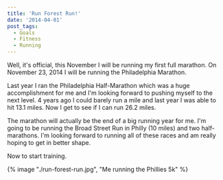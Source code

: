 ```yaml
---
title: 'Run Forest Run!'
date: '2014-04-01'
post_tags:
  - Goals
  - Fitness
  - Running
---
```


Well, it's official, this November I will be running my first full marathon. On November 23, 2014 I will be running the Philadelphia Marathon.
<!-- excerpt -->

Last year I ran the Philadelphia Half-Marathon which was a huge accomplishment for me and I'm looking forward to pushing myself to the next level. 4 years ago I could barely run a mile and last year I was able to hit 13.1 miles. Now I get to see if I can run 26.2 miles.

The marathon will actually be the end of a big running year for me. I'm going to be running the Broad Street Run in Philly (10 miles) and two half-marathons. I'm looking forward to running all of these races and am really hoping to get in better shape.

Now to start training.

{% image "./run-forest-run.jpg", "Me running the Phillies 5k" %}
